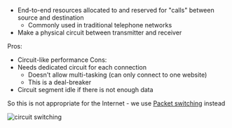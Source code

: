 - End-to-end resources allocated to and reserved for "calls" between source and destination
	- Commonly used in traditional telephone networks
- Make a physical circuit between transmitter and receiver

Pros:
- Circuit-like performance
Cons:
- Needs dedicated circuit for each connection
  - Doesn't allow multi-tasking (can only connect to one website)
  - This is a deal-breaker
- Circuit segment idle if there is not enough data

So this is not appropriate for the Internet - we use [Packet switching](OSI%20layers/Link%20Layer/Packet%20switching.md) instead

![circuit switching](OSI%20layers/Link%20Layer/circuit%20switching.png)
